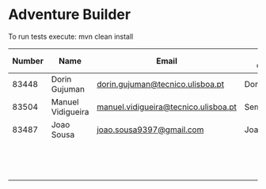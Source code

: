 # Adventure Builder

To run tests execute: mvn clean install


|   Number   |          Name           |            Email                     |   Name GitHUb  | Grupo |
| ---------- | ----------------------- | ------------------------------------ | ---------------| ----- |
| 83448      | Dorin Gujuman           | dorin.gujuman@tecnico.ulisboa.pt     | Dorin130       |   15  |
| 83504      | Manuel Vidigueira       | manuel.vidigueira@tecnico.ulisboa.pt | SemperDarky    |   15  |
| 83487      | Joao Sousa              | joao.sousa9397@gmail.com             | JoaoPBSousa    |   15  |
|            |                         |                                      |                |   4   |
|            |                         |                                      |                |   5   |
|            |                         |                                      |                |   6   |
